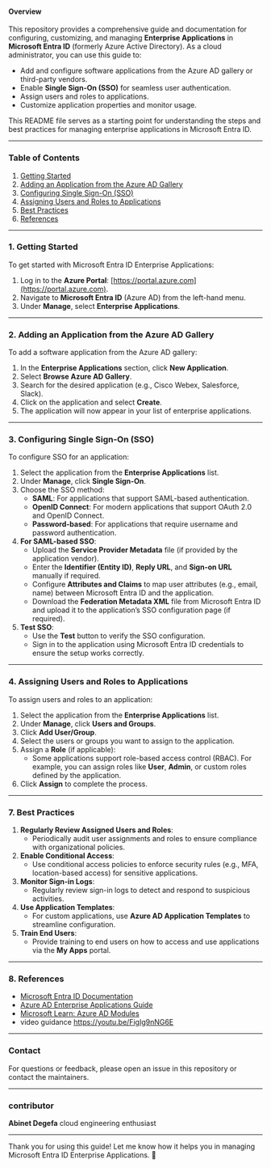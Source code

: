 
#### **Overview**
This repository provides a comprehensive guide and documentation for configuring, customizing, and managing **Enterprise Applications** in **Microsoft Entra ID** (formerly Azure Active Directory). As a cloud administrator, you can use this guide to:
- Add and configure software applications from the Azure AD gallery or third-party vendors.
- Enable **Single Sign-On (SSO)** for seamless user authentication.
- Assign users and roles to applications.
- Customize application properties and monitor usage.

This README file serves as a starting point for understanding the steps and best practices for managing enterprise applications in Microsoft Entra ID.

---

### **Table of Contents**
1. [Getting Started](#getting-started)
2. [Adding an Application from the Azure AD Gallery](#adding-an-application-from-the-azure-ad-gallery)
3. [Configuring Single Sign-On (SSO)](#configuring-single-sign-on-sso)
4. [Assigning Users and Roles to Applications](#assigning-users-and-roles-to-applications)
5. [Best Practices](#best-practices)
6. [References](#references)

---

### **1. Getting Started**
To get started with Microsoft Entra ID Enterprise Applications:
1. Log in to the **Azure Portal**: [https://portal.azure.com](https://portal.azure.com).
2. Navigate to **Microsoft Entra ID** (Azure AD) from the left-hand menu.
3. Under **Manage**, select **Enterprise Applications**.

---

### **2. Adding an Application from the Azure AD Gallery**
To add a software application from the Azure AD gallery:
1. In the **Enterprise Applications** section, click **New Application**.
2. Select **Browse Azure AD Gallery**.
3. Search for the desired application (e.g., Cisco Webex, Salesforce, Slack).
4. Click on the application and select **Create**.
5. The application will now appear in your list of enterprise applications.

---

### **3. Configuring Single Sign-On (SSO)**
To configure SSO for an application:
1. Select the application from the **Enterprise Applications** list.
2. Under **Manage**, click **Single Sign-On**.
3. Choose the SSO method:
   - **SAML**: For applications that support SAML-based authentication.
   - **OpenID Connect**: For modern applications that support OAuth 2.0 and OpenID Connect.
   - **Password-based**: For applications that require username and password authentication.
4. **For SAML-based SSO**:
   - Upload the **Service Provider Metadata** file (if provided by the application vendor).
   - Enter the **Identifier (Entity ID)**, **Reply URL**, and **Sign-on URL** manually if required.
   - Configure **Attributes and Claims** to map user attributes (e.g., email, name) between Microsoft Entra ID and the application.
   - Download the **Federation Metadata XML** file from Microsoft Entra ID and upload it to the application’s SSO configuration page (if required).
5. **Test SSO**:
   - Use the **Test** button to verify the SSO configuration.
   - Sign in to the application using Microsoft Entra ID credentials to ensure the setup works correctly.

---

### **4. Assigning Users and Roles to Applications**
To assign users and roles to an application:
1. Select the application from the **Enterprise Applications** list.
2. Under **Manage**, click **Users and Groups**.
3. Click **Add User/Group**.
4. Select the users or groups you want to assign to the application.
5. Assign a **Role** (if applicable):
   - Some applications support role-based access control (RBAC). For example, you can assign roles like **User**, **Admin**, or custom roles defined by the application.
6. Click **Assign** to complete the process.

---

### **7. Best Practices**
1. **Regularly Review Assigned Users and Roles**:
   - Periodically audit user assignments and roles to ensure compliance with organizational policies.
2. **Enable Conditional Access**:
   - Use conditional access policies to enforce security rules (e.g., MFA, location-based access) for sensitive applications.
3. **Monitor Sign-in Logs**:
   - Regularly review sign-in logs to detect and respond to suspicious activities.
4. **Use Application Templates**:
   - For custom applications, use **Azure AD Application Templates** to streamline configuration.
5. **Train End Users**:
   - Provide training to end users on how to access and use applications via the **My Apps** portal.

---

### **8. References**
- [Microsoft Entra ID Documentation](https://learn.microsoft.com/en-us/azure/active-directory/)
- [Azure AD Enterprise Applications Guide](https://learn.microsoft.com/en-us/azure/active-directory/manage-apps/what-is-enterprise-apps)
- [Microsoft Learn: Azure AD Modules](https://learn.microsoft.com/en-us/azure/active-directory/fundamentals/)
- video guidance https://youtu.be/FigIg9nNG6E

---

### **Contact**
For questions or feedback, please open an issue in this repository or contact the maintainers.

---
### **contributor** 
**Abinet Degefa** cloud engineering enthusiast 

---

Thank you for using this guide! Let me know how it helps you in managing Microsoft Entra ID Enterprise Applications. 🚀
